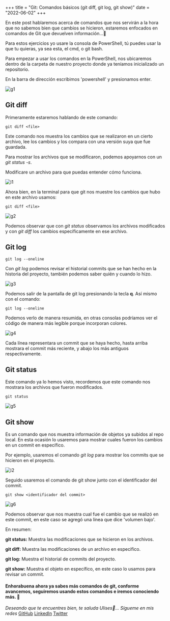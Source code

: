+++
title = "Git: Comandos básicos (git diff, git log, git show)"
date = "2022-06-02"
+++

En este post hablaremos acerca de comandos que nos servirán a la hora que no sabemos bien que cambios se hicieron, estaremos enfocados en comandos de Git que devuelven información...🐣

<!--more-->
Para estos ejercicios yo usare la consola de PowerShell, tú puedes usar la que tu quieras, ya sea esta, el cmd, o git bash.

Para empezar a usar los comandos en la PowerShell, nos ubicaremos dentro de la carpeta de nuestro proyecto donde ya teníamos inicializado un repositorio.

En la barra de dirección escribimos 'powershell' y presionamos enter.

![g1](https://user-images.githubusercontent.com/99143567/171784941-003c8c15-2af1-43c9-9868-3ebd56e8ece9.gif)

## Git diff

Primeramente estaremos hablando de este comando:

```texto
git diff <file>
```

Este comando nos muestra los cambios que se realizaron en un cierto archivo, lee los cambios y los compara con una versión suya que fue guardada.

Para mostrar los archivos que se modificaron, podemos apoyarnos con un *git status -s*.

Modificare un archivo para que puedas entender cómo funciona.

![i1](https://user-images.githubusercontent.com/99143567/171784971-dccd5846-3e91-4d76-8291-8cdd6bd346e8.png)

Ahora bien, en la terminal para que git nos muestre los cambios que hubo en este archivo usamos:

```texto
git diff <file>
```
![g2](https://user-images.githubusercontent.com/99143567/171784994-585668cf-99c4-46c0-b626-ff6bba725e31.gif)

Podemos observar que con *git status* observamos los archivos modificados y con *git diff* los cambios específicamente en ese archivo.

## Git log

```texto
git log --oneline
``` 

Con *git log* podemos revisar el historial commits que se han hecho en la historia del proyecto, también podemos saber quién y cuando lo hizo.

![g3](https://user-images.githubusercontent.com/99143567/171785015-7c1d7d01-a243-4cd7-aa72-c196e620584f.gif)

Podemos salir de la pantalla de git log presionando la tecla **q**. Así mismo con el comando:

```texto
git log --oneline
```
Podemos verlo de manera resumida, en otras consolas podríamos ver el código de manera más legible porque incorporan colores.

![g4](https://user-images.githubusercontent.com/99143567/171785030-728a6486-6ce6-4261-b09d-289dbbb8a207.png)

Cada línea representara un commit que se haya hecho, hasta arriba mostrara el commit más reciente, y abajo los más antiguos respectivamente.

## Git status

Este comando ya lo hemos visto, recordemos que este comando nos mostrara los archivos que fueron modificados.

```texto
git status 
```

![g5](https://user-images.githubusercontent.com/99143567/171785051-88ebbff3-255f-4b70-b697-dd7e6242db5b.gif)

## Git show

Es un comando que nos muestra información de objetos ya subidos al repo local. En esta ocasión lo usaremos para mostrar cuales fueron los cambios en un commit en específico.

Por ejemplo, usaremos el comando *git log* para mostrar los commits que se hicieron en el proyecto.

![i2](https://user-images.githubusercontent.com/99143567/171785070-17ac01f9-1ba2-4483-af5e-12a0a81ebb19.JPG)

Seguido usaremos el comando de git show junto con el identificador del commit.

```texto
git show <identificador del commit>
```

![g6](https://user-images.githubusercontent.com/99143567/171785093-0b4a4f7a-6728-41b4-acf1-dd909e9fa69a.gif)

Podemos observar que nos muestra cual fue el cambio que se realizó en este commit, en este caso se agregó una línea que dice 'volumen bajo'.

En resumen:

**git status:** Muestra las modificaciones que se hicieron en los archivos.

**git diff:** Muestra las modificaciones de un archivo en especifico.

**git log:** Muestra el historial de commits del proyecto.

**git show:** Muestra el objeto en específico, en este caso lo usamos para revisar un commit.

#### Enhorabuena ahora ya sabes más comandos de git, conforme avancemos, seguiremos usando estos comandos e iremos conociendo más. 🚀

*Deseando que te encuentres bien, te saluda Ulises🤵...*
*Sígueme en mis redes*
[GitHub](https://github.com/UlisesOrnelasR)
[LinkedIn](https://www.linkedin.com/in/ulises-ornelas/)
[Twitter](https://twitter.com/UlisesOrnelass)
